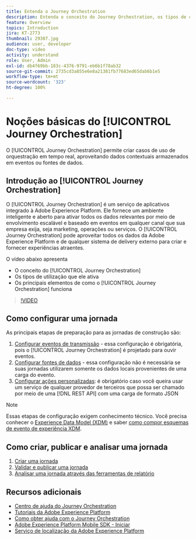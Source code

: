```yaml
---
title: Entenda o Journey Orchestration
description: Entenda o conceito do Journey Orchestration, os tipos de casos de uso que ele permite e os elementos-chave do funcionamento desse serviço.
feature: Overview
topics: Introduction
jira: KT-2773
thumbnail: 29307.jpg
audience: user, developer
doc-type: video
activity: understand
role: User, Admin
exl-id: db4f69bb-183c-4376-9791-eb6b1f78ab32
source-git-commit: 2735cd3a855e6e8a21381fb77683ed65dab6b1e5
workflow-type: tm+mt
source-wordcount: '323'
ht-degree: 100%

---
```


# Noções básicas do [!UICONTROL Journey Orchestration]

O [!UICONTROL Journey Orchestration] permite criar casos de uso de orquestração em tempo real, aproveitando dados contextuais armazenados em eventos ou fontes de dados.

## Introdução ao [!UICONTROL Journey Orchestration]

O [!UICONTROL Journey Orchestration] é um serviço de aplicativos integrado à Adobe Experience Platform. Ele fornece um ambiente inteligente e aberto para ativar todos os dados relevantes por meio de envolvimento escalável e baseado em eventos em qualquer canal que sua empresa exija, seja marketing, operações ou serviços. O [!UICONTROL Journey Orchestration] pode aproveitar todos os dados da Adobe Experience Platform e de qualquer sistema de delivery externo para criar e fornecer experiências atraentes.

O vídeo abaixo apresenta

* O conceito do [!UICONTROL Journey Orchestration]
* Os tipos de utilização que ele ativa
* Os principais elementos de como o [!UICONTROL Journey Orchestration] funciona

>[!VIDEO](https://video.tv.adobe.com/v/29307?quality=12&learn=on)

## Como configurar uma jornada

As principais etapas de preparação para as jornadas de construção são:

1. [Configurar eventos de transmissão](/help/configuring-journey-orchestration/configure-streaming-events.md) - essa configuração é obrigatória, pois o [!UICONTROL Journey Orchestration] é projetado para ouvir eventos.
1. [Configurar fontes de dados](/help/configuring-journey-orchestration/configure-data-sources.md) - essa configuração não é necessária se suas jornadas utilizarem somente os dados locais provenientes de uma carga do evento.
1. [Configurar ações personalizadas](/help/configuring-journey-orchestration/configure-actions.md): é obrigatório caso você queira usar um serviço de qualquer provedor de terceiros que possa ser chamado por meio de uma [!DNL REST API] com uma carga de formato JSON

>[!NOTE]
>
>Essas etapas de configuração exigem conhecimento técnico. Você precisa conhecer o [Experience Data Model (XDM)](https://experienceleague.adobe.com/docs/platform-learn/tutorials/schemas/schemas-and-experience-data-model.html?lang=pt-BR) e saber [como compor esquemas de evento de experiência XDM](https://experienceleague.adobe.com/docs/platform-learn/tutorials/schemas/create-schemas.html?lang=pt-BR).

## Como criar, publicar e analisar uma jornada

1. [Criar uma jornada](/help/building-a-journey/creating-a-journey.md)
1. [Validar e publicar uma jornada](/help/validate-and-publish-a-journey.md)
1. [Analisar uma jornada através das ferramentas de relatório](/help/analyze-a-journey-via-reporting-tools.md)

## Recursos adicionais

* [Centro de ajuda do Journey Orchestration](https://experienceleague.adobe.com/docs/journeys/using/journey-orchestration-home.html?lang=pt-BR)
* [Tutoriais da Adobe Experience Platform](https://experienceleague.adobe.com/docs/platform-learn/tutorials/overview.html?lang=pt-BR)
* [Como obter ajuda com o Journey Orchestration](/help/understanding-journey-orchestration.md)
* [Adobe Experience Platform Mobile SDK - Iniciar](https://experienceleague.adobe.com/docs/platform-learn/data-collection/mobile-sdk/overview.html?lang=pt-BR)
* [Serviço de localização da Adobe Experience Platform](https://experienceleague.adobe.com/docs/places/using/home.html?lang=pt-BR)
